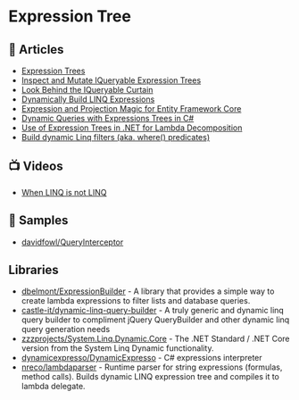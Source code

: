 # Expression Tree

## 📕 Articles
- [Expression Trees](https://docs.microsoft.com/en-us/dotnet/csharp/expression-trees)
- [Inspect and Mutate IQueryable Expression Trees](https://blog.jeremylikness.com/blog/inspect-and-mutate-iqueryable-expression-trees/)
- [Look Behind the IQueryable Curtain](https://blog.jeremylikness.com/blog/look-behind-the-iqueryable-curtain/)
- [Dynamically Build LINQ Expressions](https://blog.jeremylikness.com/blog/dynamically-build-linq-expressions/)
- [Expression and Projection Magic for Entity Framework Core](https://benjii.me/2018/01/expression-projection-magic-entity-framework-core/)
- [Dynamic Queries with Expressions Trees in C#](https://michaelscodingspot.com/dynamic-queries/)
- [Use of Expression Trees in .NET for Lambda Decomposition](http://www.abhisheksur.com/2010/09/use-of-expression-trees-in-lamda-c.html)
- [Build dynamic Linq filters (aka. where() predicates)](https://laurentiu.codes/2021/06/04/build-a-dynamic-linq-filters-aka-where-predicates/)

## 📺 Videos
- [When LINQ is not LINQ](https://www.youtube.com/watch?v=t2NA1hHT1JE)

## 🚀 Samples

- [davidfowl/QueryInterceptor](https://github.com/davidfowl/QueryInterceptor)

## Libraries
- [dbelmont/ExpressionBuilder](https://github.com/dbelmont/ExpressionBuilder) - A library that provides a simple way to create lambda expressions to filter lists and database queries.
- [castle-it/dynamic-linq-query-builder](https://github.com/castle-it/dynamic-linq-query-builder) - A truly generic and dynamic linq query builder to compliment jQuery QueryBuilder and other dynamic linq query generation needs
- [zzzprojects/System.Linq.Dynamic.Core](https://github.com/zzzprojects/System.Linq.Dynamic.Core) - The .NET Standard / .NET Core version from the System Linq Dynamic functionality.
- [dynamicexpresso/DynamicExpresso](https://github.com/dynamicexpresso/DynamicExpresso) - C# expressions interpreter
- [nreco/lambdaparser](https://github.com/nreco/lambdaparser) - Runtime parser for string expressions (formulas, method calls). Builds dynamic LINQ expression tree and compiles it to lambda delegate.